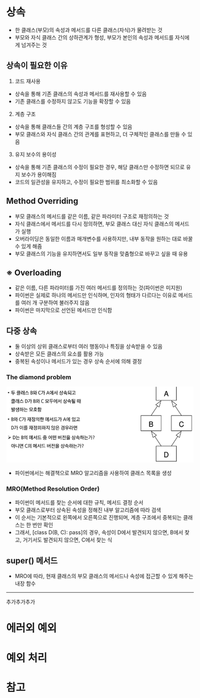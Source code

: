 # 상속
- 한 클래스(부모)의 속성과 메서드를 다른 클래스(자식)가 물려받는 것
- 부모와 자식 클래스 간의 상하관계가 형성, 부모가 본인의 속성과 메서드를 자식에게 넘겨주는 것
## 상속이 필요한 이유
1. 코드 재사용
- 상속을 통해 기존 클래스의 속성과 메서드를 재사용할 수 있음
- 기존 클래스를 수정하지 않고도 기능을 확장할 수 있음
2. 계층 구조
- 상속을 통해 클래스들 간의 계층 구조를 형성할 수 있음
- 부모 클래스와 자식 클래스 간의 관계를 표현하고, 더 구체적인 클래스를 만들 수 있음
3. 유지 보수의 용이성
- 상속을 통해 기존 클래스의 수정이 필요한 경우, 해당 클래스만 수정하면 되므로 유지 보수가 용이해짐
- 코드의 일관성을 유지하고, 수정이 필요한 범위를 최소화할 수 있음
## Method Overriding
- 부모 클래스의 메서드를 같은 이름, 같은 파라미터 구조로 재정의하는 것
- 자식 클래스에서 메서드를 다시 정의하면, 부모 클래스 대신 자식 클래스의 메서드가 실행
- 오버라이딩은 동일한 이름과 매개변수를 사용하지만, 내부 동작을 원하는 대로 바꿀 수 있게 해줌
- 부모 클래스의 기능을 유지하면서도 일부 동작을 맞춤형으로 바꾸고 싶을 때 유용
## ※ Overloading
- 같은 이름, 다른 파라미터를 가진 여러 메서드를 정의하는 것(파이썬은 미지원)
- 파이썬은 실제로 하나의 메서드만 인식하며, 인자의 형태가 다르다는 이유로 메서드를 여러 개 구분하여 불러주지 않음
- 파이썬은 마지막으로 선언된 메서드만 인식함
## 다중 상속
- 둘 이상의 상위 클래스로부터 여러 행동이나 특징을 상속받을 수 있음
- 상속받은 모든 클래스의 요소를 활용 가능
- 중복된 속성이나 메서드가 있는 경우 상속 순서에 의해 결정
### The diamond problem
![alt text](image-25.png)
- 파이썬에서는 해결책으로 MRO 알고리즘을 사용하여 클래스 목록을 생성
### MRO(Method Resolution Order)
- 파이썬이 메서드를 찾는 순서에 대한 규칙, 메서드 결정 순서
- 부모 클래스로부터 상속된 속성을 정해진 내부 알고리즘에 따라 검색
- 이 순서는 기본적으로 왼쪽에서 오른쪽으로 진행되며, 계층 구조에서 중복되는 클래스는 한 번만 확인
- 그래서, [class D(B, C): pass]의 경우, 속성이 D에서 발견되지 않으면, B에서 찾고, 거기서도 발견되지 않으면, C에서 찾는 식
## super() 메서드
- MRO에 따라, 현재 클래스의 부모 클래스의 메서드나 속성에 접근할 수 있게 해주는 내장 함수
---------
추가추가추가
# 에러외 예외

# 예외 처리

# 참고


